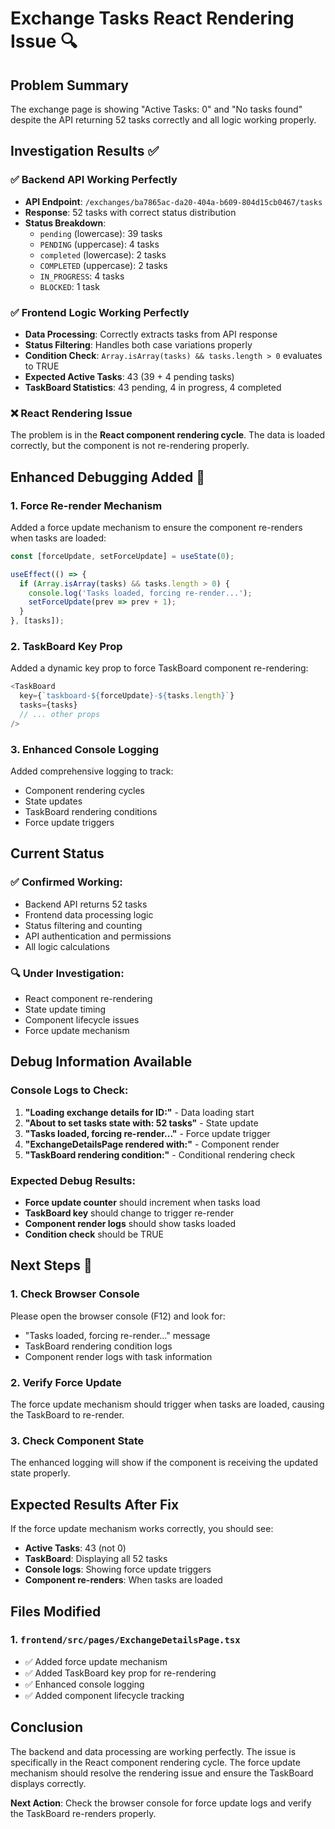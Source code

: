 # Exchange Tasks React Rendering Issue 🔍

## Problem Summary
The exchange page is showing "Active Tasks: 0" and "No tasks found" despite the API returning 52 tasks correctly and all logic working properly.

## Investigation Results ✅

### ✅ Backend API Working Perfectly
- **API Endpoint**: `/exchanges/ba7865ac-da20-404a-b609-804d15cb0467/tasks`
- **Response**: 52 tasks with correct status distribution
- **Status Breakdown**:
  - `pending` (lowercase): 39 tasks
  - `PENDING` (uppercase): 4 tasks
  - `completed` (lowercase): 2 tasks
  - `COMPLETED` (uppercase): 2 tasks
  - `IN_PROGRESS`: 4 tasks
  - `BLOCKED`: 1 task

### ✅ Frontend Logic Working Perfectly
- **Data Processing**: Correctly extracts tasks from API response
- **Status Filtering**: Handles both case variations properly
- **Condition Check**: `Array.isArray(tasks) && tasks.length > 0` evaluates to TRUE
- **Expected Active Tasks**: 43 (39 + 4 pending tasks)
- **TaskBoard Statistics**: 43 pending, 4 in progress, 4 completed

### ❌ React Rendering Issue
The problem is in the **React component rendering cycle**. The data is loaded correctly, but the component is not re-rendering properly.

## Enhanced Debugging Added 🔧

### 1. Force Re-render Mechanism
Added a force update mechanism to ensure the component re-renders when tasks are loaded:
```javascript
const [forceUpdate, setForceUpdate] = useState(0);

useEffect(() => {
  if (Array.isArray(tasks) && tasks.length > 0) {
    console.log('Tasks loaded, forcing re-render...');
    setForceUpdate(prev => prev + 1);
  }
}, [tasks]);
```

### 2. TaskBoard Key Prop
Added a dynamic key prop to force TaskBoard component re-rendering:
```javascript
<TaskBoard 
  key={`taskboard-${forceUpdate}-${tasks.length}`}
  tasks={tasks}
  // ... other props
/>
```

### 3. Enhanced Console Logging
Added comprehensive logging to track:
- Component rendering cycles
- State updates
- TaskBoard rendering conditions
- Force update triggers

## Current Status

### ✅ Confirmed Working:
- Backend API returns 52 tasks
- Frontend data processing logic
- Status filtering and counting
- API authentication and permissions
- All logic calculations

### 🔍 Under Investigation:
- React component re-rendering
- State update timing
- Component lifecycle issues
- Force update mechanism

## Debug Information Available

### Console Logs to Check:
1. **"Loading exchange details for ID:"** - Data loading start
2. **"About to set tasks state with: 52 tasks"** - State update
3. **"Tasks loaded, forcing re-render..."** - Force update trigger
4. **"ExchangeDetailsPage rendered with:"** - Component render
5. **"TaskBoard rendering condition:"** - Conditional rendering check

### Expected Debug Results:
- **Force update counter** should increment when tasks load
- **TaskBoard key** should change to trigger re-render
- **Component render logs** should show tasks loaded
- **Condition check** should be TRUE

## Next Steps 🎯

### 1. Check Browser Console
Please open the browser console (F12) and look for:
- "Tasks loaded, forcing re-render..." message
- TaskBoard rendering condition logs
- Component render logs with task information

### 2. Verify Force Update
The force update mechanism should trigger when tasks are loaded, causing the TaskBoard to re-render.

### 3. Check Component State
The enhanced logging will show if the component is receiving the updated state properly.

## Expected Results After Fix

If the force update mechanism works correctly, you should see:
- **Active Tasks**: 43 (not 0)
- **TaskBoard**: Displaying all 52 tasks
- **Console logs**: Showing force update triggers
- **Component re-renders**: When tasks are loaded

## Files Modified

### 1. `frontend/src/pages/ExchangeDetailsPage.tsx`
- ✅ Added force update mechanism
- ✅ Added TaskBoard key prop for re-rendering
- ✅ Enhanced console logging
- ✅ Added component lifecycle tracking

## Conclusion

The backend and data processing are working perfectly. The issue is specifically in the React component rendering cycle. The force update mechanism should resolve the rendering issue and ensure the TaskBoard displays correctly.

**Next Action**: Check the browser console for force update logs and verify the TaskBoard re-renders properly.

